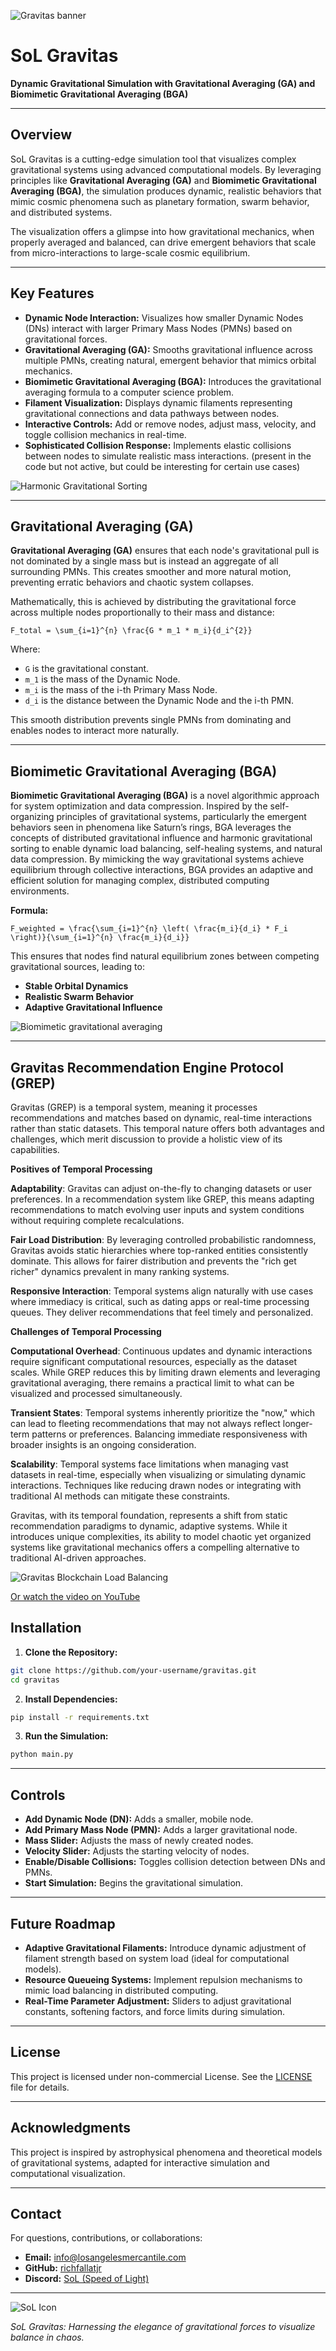 ![Gravitas banner](./assets/gravitas-banner.png)

# SoL Gravitas

**Dynamic Gravitational Simulation with Gravitational Averaging (GA) and Biomimetic Gravitational Averaging (BGA)**

---

## Overview

SoL Gravitas is a cutting-edge simulation tool that visualizes complex gravitational systems using advanced computational models. By leveraging principles like **Gravitational Averaging (GA)** and **Biomimetic Gravitational Averaging (BGA)**, the simulation produces dynamic, realistic behaviors that mimic cosmic phenomena such as planetary formation, swarm behavior, and distributed systems.

The visualization offers a glimpse into how gravitational mechanics, when properly averaged and balanced, can drive emergent behaviors that scale from micro-interactions to large-scale cosmic equilibrium.

---

## Key Features

- **Dynamic Node Interaction:** Visualizes how smaller Dynamic Nodes (DNs) interact with larger Primary Mass Nodes (PMNs) based on gravitational forces.
- **Gravitational Averaging (GA):** Smooths gravitational influence across multiple PMNs, creating natural, emergent behavior that mimics orbital mechanics.
- **Biomimetic Gravitational Averaging (BGA):** Introduces the gravitational averaging formula to a computer science problem.
- **Filament Visualization:** Displays dynamic filaments representing gravitational connections and data pathways between nodes.
- **Interactive Controls:** Add or remove nodes, adjust mass, velocity, and toggle collision mechanics in real-time.
- **Sophisticated Collision Response:** Implements elastic collisions between nodes to simulate realistic mass interactions. (present in the code but not active, but could be interesting for certain use cases)

![Harmonic Gravitational Sorting](./assets/harmonic-gravitational-sorting.png)

---

## Gravitational Averaging (GA)

**Gravitational Averaging (GA)** ensures that each node's gravitational pull is not dominated by a single mass but is instead an aggregate of all surrounding PMNs. This creates smoother and more natural motion, preventing erratic behaviors and chaotic system collapses.

Mathematically, this is achieved by distributing the gravitational force across multiple nodes proportionally to their mass and distance:

```
F_total = \sum_{i=1}^{n} \frac{G * m_1 * m_i}{d_i^{2}}
```

Where:
- `G` is the gravitational constant.
- `m_1` is the mass of the Dynamic Node.
- `m_i` is the mass of the i-th Primary Mass Node.
- `d_i` is the distance between the Dynamic Node and the i-th PMN.

This smooth distribution prevents single PMNs from dominating and enables nodes to interact more naturally.

---

## Biomimetic Gravitational Averaging (BGA)

**Biomimetic Gravitational Averaging (BGA)** is a novel algorithmic approach for system optimization and data compression. Inspired by the self-organizing principles of gravitational systems, particularly the emergent behaviors seen in phenomena like Saturn’s rings, BGA leverages the concepts of distributed gravitational influence and harmonic gravitational sorting to enable dynamic load balancing, self-healing systems, and natural data compression. By mimicking the way gravitational systems achieve equilibrium through collective interactions, BGA provides an adaptive and efficient solution for managing complex, distributed computing environments.

**Formula:**

```
F_weighted = \frac{\sum_{i=1}^{n} \left( \frac{m_i}{d_i} * F_i \right)}{\sum_{i=1}^{n} \frac{m_i}{d_i}}
```

This ensures that nodes find natural equilibrium zones between competing gravitational sources, leading to:
- **Stable Orbital Dynamics**
- **Realistic Swarm Behavior**
- **Adaptive Gravitational Influence**

![Biomimetic gravitational averaging](./assets/pmn_dn_vizdev.png)

---

## Gravitas Recommendation Engine Protocol (GREP)

Gravitas (GREP) is a temporal system, meaning it processes recommendations and matches based on dynamic, real-time interactions rather than static datasets. This temporal nature offers both advantages and challenges, which merit discussion to provide a holistic view of its capabilities.

**Positives of Temporal Processing**

**Adaptability**: Gravitas can adjust on-the-fly to changing datasets or user preferences. In a recommendation system like GREP, this means adapting recommendations to match evolving user inputs and system conditions without requiring complete recalculations.

**Fair Load Distribution**: By leveraging controlled probabilistic randomness, Gravitas avoids static hierarchies where top-ranked entities consistently dominate. This allows for fairer distribution and prevents the "rich get richer" dynamics prevalent in many ranking systems.

**Responsive Interaction**: Temporal systems align naturally with use cases where immediacy is critical, such as dating apps or real-time processing queues. They deliver recommendations that feel timely and personalized.

**Challenges of Temporal Processing**

**Computational Overhead**: Continuous updates and dynamic interactions require significant computational resources, especially as the dataset scales. While GREP reduces this by limiting drawn elements and leveraging gravitational averaging, there remains a practical limit to what can be visualized and processed simultaneously.

**Transient States**: Temporal systems inherently prioritize the "now," which can lead to fleeting recommendations that may not always reflect longer-term patterns or preferences. Balancing immediate responsiveness with broader insights is an ongoing consideration.

**Scalability**: Temporal systems face limitations when managing vast datasets in real-time, especially when visualizing or simulating dynamic interactions. Techniques like reducing drawn nodes or integrating with traditional AI methods can mitigate these constraints.

Gravitas, with its temporal foundation, represents a shift from static recommendation paradigms to dynamic, adaptive systems. While it introduces unique complexities, its ability to model chaotic yet organized systems like gravitational mechanics offers a compelling alternative to traditional AI-driven approaches.

![Gravitas Blockchain Load Balancing](./assets/blockchain.gif)

[Or watch the video on YouTube](https://youtu.be/XEB_d5aLHbE?si=zrzj2Md8dj1x_xqF)

## Installation

1. **Clone the Repository:**
```bash
git clone https://github.com/your-username/gravitas.git
cd gravitas
```

2. **Install Dependencies:**
```bash
pip install -r requirements.txt
```

3. **Run the Simulation:**
```bash
python main.py
```

---

## Controls

- **Add Dynamic Node (DN):** Adds a smaller, mobile node.
- **Add Primary Mass Node (PMN):** Adds a larger gravitational node.
- **Mass Slider:** Adjusts the mass of newly created nodes.
- **Velocity Slider:** Adjusts the starting velocity of nodes.
- **Enable/Disable Collisions:** Toggles collision detection between DNs and PMNs.
- **Start Simulation:** Begins the gravitational simulation.

---

## Future Roadmap

- **Adaptive Gravitational Filaments:** Introduce dynamic adjustment of filament strength based on system load (ideal for computational models).
- **Resource Queueing Systems:** Implement repulsion mechanisms to mimic load balancing in distributed computing.
- **Real-Time Parameter Adjustment:** Sliders to adjust gravitational constants, softening factors, and force limits during simulation.

---

## License

This project is licensed under non-commercial License. See the [LICENSE](LICENSE) file for details.

---

## Acknowledgments

This project is inspired by astrophysical phenomena and theoretical models of gravitational systems, adapted for interactive simulation and computational visualization.

---

## Contact

For questions, contributions, or collaborations:
- **Email:** info@losangelesmercantile.com
- **GitHub:** [richfallatjr](https://github.com/richfallatjr)
- **Discord:** [SoL (Speed of Light)](https://discord.gg/kjRc93BY)

---

![SoL Icon](./assets/sol-icon.png)

*SoL Gravitas: Harnessing the elegance of gravitational forces to visualize balance in chaos.*

